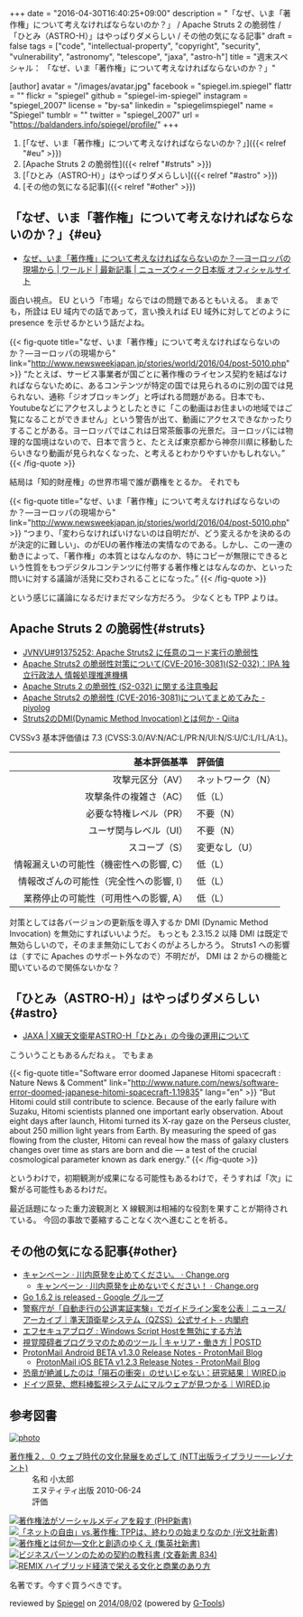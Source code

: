 +++
date = "2016-04-30T16:40:25+09:00"
description = "「なぜ、いま「著作権」について考えなければならないのか？」 / Apache Struts 2 の脆弱性 / 「ひとみ（ASTRO-H）」はやっぱりダメらしい / その他の気になる記事"
draft = false
tags = ["code", "intellectual-property", "copyright", "security", "vulnerability", "astronomy", "telescope", "jaxa", "astro-h"]
title = "週末スペシャル： 「なぜ、いま「著作権」について考えなければならないのか？」"

[author]
  avatar = "/images/avatar.jpg"
  facebook = "spiegel.im.spiegel"
  flattr = ""
  flickr = "spiegel"
  github = "spiegel-im-spiegel"
  instagram = "spiegel_2007"
  license = "by-sa"
  linkedin = "spiegelimspiegel"
  name = "Spiegel"
  tumblr = ""
  twitter = "spiegel_2007"
  url = "https://baldanders.info/spiegel/profile/"
+++

1. [「なぜ、いま「著作権」について考えなければならないのか？」]({{< relref "#eu" >}})
1. [Apache Struts 2 の脆弱性]({{< relref "#struts" >}})
1. [「ひとみ（ASTRO-H）」はやっぱりダメらしい]({{< relref "#astro" >}})
1. [その他の気になる記事]({{< relref "#other" >}})

## 「なぜ、いま「著作権」について考えなければならないのか？」{#eu}

- [なぜ、いま「著作権」について考えなければならないのか？―ヨーロッパの現場から | ワールド | 最新記事 | ニューズウィーク日本版 オフィシャルサイト](http://www.newsweekjapan.jp/stories/world/2016/04/post-5010.php)

面白い視点。
EU という「市場」ならではの問題であるともいえる。
まぁでも，所詮は EU 域内での話であって，言い換えれば EU 域外に対してどのように presence を示せるかという話だよね。

{{< fig-quote title="なぜ、いま「著作権」について考えなければならないのか？―ヨーロッパの現場から" link="http://www.newsweekjapan.jp/stories/world/2016/04/post-5010.php" >}}
<q>たとえば、サービス事業者が国ごとに著作権のライセンス契約を結ばなければならないために、あるコンテンツが特定の国では見られるのに別の国では見られない、通称「ジオブロッキング」と呼ばれる問題がある。日本でも、Youtubeなどにアクセスしようとしたときに「この動画はお住まいの地域ではご覧になることができません」という警告が出て、動画にアクセスできなかったりすることがある。ヨーロッパではこれは日常茶飯事の光景だ。ヨーロッパには物理的な国境はないので、日本で言うと、たとえば東京都から神奈川県に移動したらいきなり動画が見られなくなった、と考えるとわかりやすいかもしれない。</q>
{{< /fig-quote >}}

結局は「知的財産権」の世界市場で誰が覇権をとるか。
それでも

{{< fig-quote title="なぜ、いま「著作権」について考えなければならないのか？―ヨーロッパの現場から" link="http://www.newsweekjapan.jp/stories/world/2016/04/post-5010.php" >}}
<q>つまり、「変わらなければいけないのは自明だが、どう変えるかを決めるのが決定的に難しい」、のがEUの著作権法の実情なのである。しかし、この一連の動きによって、「著作権」の本質とはなんなのか、特にコピーが無限にできるという性質をもつデジタルコンテンツに付帯する著作権とはなんなのか、といった問いに対する議論が活発に交わされることになった。</q>
{{< /fig-quote >}}

という感じに議論になるだけまだマシな方だろう。
少なくとも TPP よりは。

## Apache Struts 2 の脆弱性{#struts}

- [JVNVU#91375252: Apache Struts2 に任意のコード実行の脆弱性](http://jvn.jp/vu/JVNVU91375252/)
- [Apache Struts2 の脆弱性対策について(CVE-2016-3081)(S2-032)：IPA 独立行政法人 情報処理推進機構](https://www.ipa.go.jp/security/ciadr/vul/20160427-struts.html)
- [Apache Struts 2 の脆弱性 (S2-032) に関する注意喚起](https://www.jpcert.or.jp/at/2016/at160020.html)
- [Apache Struts2 の脆弱性 (CVE-2016-3081)についてまとめてみた - piyolog](http://d.hatena.ne.jp/Kango/20160427/1461771099)
- [Struts2のDMI(Dynamic Method Invocation)とは何か - Qiita](http://qiita.com/alpha_pz/items/e6b41be70b12174dabda)

CVSSv3 基本評価値は 7.3 (CVSS:3.0/AV:N/AC:L/PR:N/UI:N/S:U/C:L/I:L/A:L)。

| 基本評価基準                            | 評価値            |
|----------------------------------------:|:------------------|
| 攻撃元区分（AV）                        | ネットワーク（N） |
| 攻撃条件の複雑さ（AC）                  | 低（L）           |
| 必要な特権レベル（PR）                  | 不要（N）         |
| ユーザ関与レベル（UI）                  | 不要（N）         |
| スコープ（S）                           | 変更なし（U）     |
| 情報漏えいの可能性（機密性への影響, C） | 低（L）           |
| 情報改ざんの可能性（完全性への影響, I） | 低（L）           |
| 業務停止の可能性（可用性への影響, A）   | 低（L）           |

対策としては各バージョンの更新版を導入するか DMI (Dynamic Method Invocation) を無効にすればいいようだ。
もっとも 2.3.15.2 以降 DMI は既定で無効らしいので，そのまま無効にしておくのがよろしかろう。
Struts1 への影響は（すでに Apaches のサポート外なので）不明だが， DMI は 2 からの機能と聞いているので関係ないかな？

## 「ひとみ（ASTRO-H）」はやっぱりダメらしい{#astro}

- [JAXA | X線天文衛星ASTRO-H「ひとみ」の今後の運用について](http://www.jaxa.jp/press/2016/04/20160428_hitomi_j.html)

こういうこともあるんだねぇ。
でもまぁ

{{< fig-quote title="Software error doomed Japanese Hitomi spacecraft : Nature News & Comment" link="http://www.nature.com/news/software-error-doomed-japanese-hitomi-spacecraft-1.19835" lang="en" >}}
<q>But Hitomi could still contribute to science. Because of the early failure with Suzaku, Hitomi scientists planned one important early observation. About eight days after launch, Hitomi turned its X-ray gaze on the Perseus cluster, about 250 million light years from Earth. By measuring the speed of gas flowing from the cluster, Hitomi can reveal how the mass of galaxy clusters changes over time as stars are born and die — a test of the crucial cosmological parameter known as dark energy.</q>
{{< /fig-quote >}}

というわけで，初期観測が成果になる可能性もあるわけで，そうすれば「次」に繋がる可能性もあるわけだ。

最近話題になった重力波観測と X 線観測は相補的な役割を果すことが期待されている。
今回の事故で萎縮することなく次へ進むことを祈る。

## その他の気になる記事{#other}

- [キャンペーン · 川内原発を止めてください。 · Change.org](https://www.change.org/p/%E5%B7%9D%E5%86%85%E5%8E%9F%E7%99%BA%E3%82%92%E6%AD%A2%E3%82%81%E3%81%A6%E3%81%8F%E3%81%A0%E3%81%95%E3%81%84)
    - [キャンペーン · 川内原発を止めないでください！ · Change.org](https://www.change.org/p/%E5%B7%9D%E5%86%85%E5%8E%9F%E7%99%BA%E3%82%92%E6%AD%A2%E3%82%81%E3%81%AA%E3%81%84%E3%81%A7%E3%81%8F%E3%81%A0%E3%81%95%E3%81%84)
- [Go 1.6.2 is released - Google グループ](https://groups.google.com/forum/#!topic/golang-announce/8FwSHbMTEjQ)
- [警察庁が「自動走行の公道実証実験」でガイドライン案を公表｜ニュース/アーカイブ｜準天頂衛星システム（QZSS）公式サイト - 内閣府](http://qzss.go.jp/news/archive/npa_160422.html)
- [エフセキュアブログ : Windows Script Hostを無効にする方法](http://blog.f-secure.jp/archives/50766909.html)
- [視覚障碍者プログラマのためのツール | キャリア・働き方 | POSTD](http://postd.cc/tools-of-blind-programmer/)
- [ProtonMail Android BETA v1.3.0 Release Notes - ProtonMail Blog](https://protonmail.com/blog/android-v130/)
    - [ProtonMail iOS BETA v1.2.3 Release Notes - ProtonMail Blog](https://protonmail.com/blog/protonmail-ios-v1-2-3-release-notes/)
- [恐竜が絶滅したのは「隕石の衝突」のせいじゃない：研究結果｜WIRED.jp](http://wired.jp/2016/04/21/dinosaurs-werent-wiped-out-by/)
- [ドイツ原発、燃料棒監視システムにマルウェアが見つかる｜WIRED.jp](http://wired.jp/2016/04/30/german-nuclear-plants-fuel-rod-system-swarming/)

## 参考図書

<div class="hreview" ><a class="item url" href="https://www.amazon.co.jp/exec/obidos/ASIN/4757102852/baldandersinf-22/"><img src="https://images-fe.ssl-images-amazon.com/images/I/41YkbcP5IyL._SL160_.jpg" alt="photo" class="photo"  /></a><dl ><dt class="fn"><a class="item url" href="https://www.amazon.co.jp/exec/obidos/ASIN/4757102852/baldandersinf-22/">著作権２．０ ウェブ時代の文化発展をめざして (NTT出版ライブラリー―レゾナント)</a></dt><dd>名和 小太郎 </dd><dd>エヌティティ出版 2010-06-24</dd><dd>評価<abbr class="rating" title="5"><img src="https://images-fe.ssl-images-amazon.com/images/G/01/detail/stars-5-0.gif" alt="" /></abbr> </dd></dl><p class="similar"><a href="https://www.amazon.co.jp/exec/obidos/ASIN/4569812902/baldandersinf-22/" target="_top"><img src="https://images-fe.ssl-images-amazon.com/images/P/4569812902.09._SCTHUMBZZZ_.jpg"  alt="著作権法がソーシャルメディアを殺す (PHP新書)"  /></a> <a href="https://www.amazon.co.jp/exec/obidos/ASIN/4334037070/baldandersinf-22/" target="_top"><img src="https://images-fe.ssl-images-amazon.com/images/P/4334037070.09._SCTHUMBZZZ_.jpg"  alt="「ネットの自由」vs.著作権: TPPは、終わりの始まりなのか (光文社新書)"  /></a> <a href="https://www.amazon.co.jp/exec/obidos/ASIN/4087202941/baldandersinf-22/" target="_top"><img src="https://images-fe.ssl-images-amazon.com/images/P/4087202941.09._SCTHUMBZZZ_.jpg"  alt="著作権とは何か―文化と創造のゆくえ (集英社新書)"  /></a> <a href="https://www.amazon.co.jp/exec/obidos/ASIN/4166608347/baldandersinf-22/" target="_top"><img src="https://images-fe.ssl-images-amazon.com/images/P/4166608347.09._SCTHUMBZZZ_.jpg"  alt="ビジネスパーソンのための契約の教科書 (文春新書 834)"  /></a> <a href="https://www.amazon.co.jp/exec/obidos/ASIN/4798119806/baldandersinf-22/" target="_top"><img src="https://images-fe.ssl-images-amazon.com/images/P/4798119806.09._SCTHUMBZZZ_.jpg"  alt="REMIX ハイブリッド経済で栄える文化と商業のあり方"  /></a> </p>
<p class="description">名著です。今すぐ買うべきです。</p>
<p class="gtools" >reviewed by <a href='#maker' class='reviewer'>Spiegel</a> on <abbr class="dtreviewed" title="2014-08-02">2014/08/02</abbr> (powered by <a href="http://www.goodpic.com/mt/aws/index.html" >G-Tools</a>)</p>
</div>
